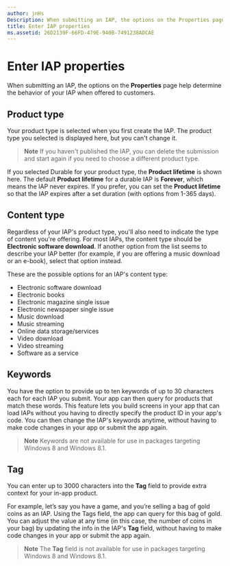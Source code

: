 ```yaml
---
author: jnHs
Description: When submitting an IAP, the options on the Properties page help determine the behavior of your IAP when offered to customers.
title: Enter IAP properties
ms.assetid: 26D2139F-66FD-479E-940B-7491238ADCAE
---
```


# Enter IAP properties


When submitting an IAP, the options on the **Properties** page help determine the behavior of your IAP when offered to customers.

## Product type

Your product type is selected when you first create the IAP. The product type you selected is displayed here, but you can't change it.

> **Note**  If you haven't published the IAP, you can delete the submission and start again if you need to choose a different product type. 

If you selected Durable for your product type, the **Product lifetime** is shown here. The default **Product lifetime** for a durable IAP is **Forever**, which means the IAP never expires. If you prefer, you can set the **Product lifetime** so that the IAP expires after a set duration (with options from 1-365 days). 

## Content type

Regardless of your IAP's product type, you'll also need to indicate the type of content you're offering. For most IAPs, the content type should be **Electronic software download**. If another option from the list seems to describe your IAP better (for example, if you are offering a music download or an e-book), select that option instead. 

These are the possible options for an IAP's content type:

-   Electronic software download
-   Electronic books
-   Electronic magazine single issue
-   Electronic newspaper single issue
-   Music download
-   Music streaming
-   Online data storage/services
-   Video download
-   Video streaming
-   Software as a service

## Keywords

You have the option to provide up to ten keywords of up to 30 characters each for each IAP you submit. Your app can then query for products that match these words. This feature lets you build screens in your app that can load IAPs without you having to directly specify the product ID in your app's code. You can then change the IAP's keywords anytime, without having to make code changes in your app or submit the app again.

> **Note**  Keywords are not available for use in packages targeting Windows 8 and Windows 8.1.

## Tag

You can enter up to 3000 characters into the **Tag** field to provide extra context for your in-app product.

For example, let’s say you have a game, and you’re selling a bag of gold coins as an IAP. Using the Tags field, the app can query for this bag of gold. You can adjust the value at any time (in this case, the number of coins in your bag) by updating the info in the IAP's **Tag** field, without having to make code changes in your app or submit the app again.

> **Note**  The **Tag** field is not available for use in packages targeting Windows 8 and Windows 8.1.

 

 

 






<!--HONumber=Jun16_HO2-->


